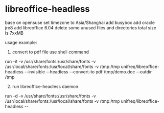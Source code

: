 # libreoffice-headless
base on opensuse
set timezone to Asia/Shanghai
add busybox
add oracle jre8
add libreoffice 6.04
delete some unused files and directories
total size is 7xxMB

usage example:
1. convert to pdf file use shell command

run -it  -v /usr/share/fonts:/usr/share/fonts -v /usr/local/share/fonts:/usr/local/share/fonts -v /tmp:/tmp unifreq/libreoffice-headless --invisible --headless --convert-to pdf /tmp/demo.doc --outdir /tmp

2. run libreoffice-headless daemon

run -d -v /usr/share/fonts:/usr/share/fonts -v /usr/local/share/fonts:/usr/local/share/fonts -v /tmp:/tmp unifreq/libreoffice-headless --
